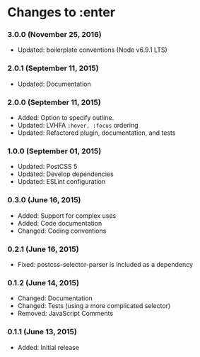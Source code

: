 # Changes to :enter

### 3.0.0 (November 25, 2016)

- Updated: boilerplate conventions (Node v6.9.1 LTS)

### 2.0.1 (September 11, 2015)

- Updated: Documentation

### 2.0.0 (September 11, 2015)

- Added: Option to specify outline.
- Updated: LVHFA `:hover, :focus` ordering
- Updated: Refactored plugin, documentation, and tests

### 1.0.0 (September 01, 2015)

- Updated: PostCSS 5
- Updated: Develop dependencies
- Updated: ESLint configuration

### 0.3.0 (June 16, 2015)

- Added: Support for complex uses
- Added: Code documentation
- Changed: Coding conventions

### 0.2.1 (June 16, 2015)

- Fixed: postcss-selector-parser is included as a dependency

### 0.1.2 (June 14, 2015)

- Changed: Documentation
- Changed: Tests (using a more complicated selector)
- Removed: JavaScript Comments

### 0.1.1 (June 13, 2015)

- Added: Initial release
